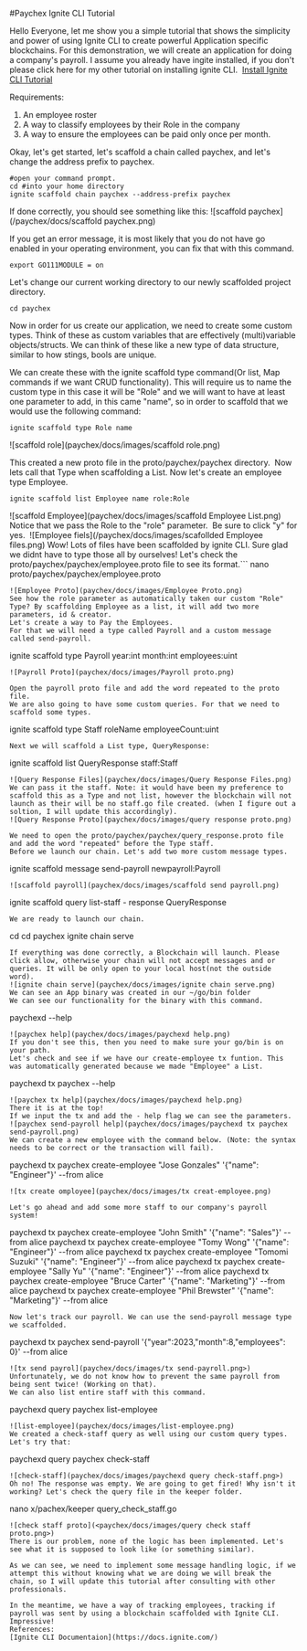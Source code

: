 #Paychex Ignite CLI Tutorial

Hello Everyone, let me show you a simple tutorial that shows the simplicity and power of using Ignite CLI to create powerful Application specific blockchains.
For this demonstration, we will create an application for doing a company's payroll. I assume you already have ingite installed, if you don't please click here for my other tutorial on installing ignite CLI. 
[Install Ignite CLI Tutorial](https://medium.com/@himitsu1007/installing-ignite-cli-on-linux-cdf77a5436f3)


Requirements:
1) An employee roster 
2) A way to classify employees by their Role in the company
3) A way to ensure the employees can be paid only once per month.

Okay, let's get started, let's scaffold a chain called paychex, and let's change the address prefix to paychex.

```
#open your command prompt. 
cd #into your home directory
ignite scaffold chain paychex --address-prefix paychex
```
If done correctly, you should see something like this:
![scaffold paychex](/paychex/docs/scaffold paychex.png)

If you get an error message, it is most likely that you do not have go enabled in your operating environment, you can fix that with this command.
```
export GO111MODULE = on
```
Let's change our current working directory to our newly scaffolded project directory.
```
cd paychex
```
Now in order for us create our application, we need to create some custom types. Think of these as custom variables that are effectively (multi)variable objects/structs. We can think of these like a new type of data structure, similar to how stings, bools are unique.

We can create these with the ignite scaffold type command(Or list, Map commands if we want CRUD functionality). This will require us to name the custom type in this case it will be "Role" and we will want to have at least one parameter to add, in this came "name", so in order to scaffold that we would use the following command:
```
ignite scaffold type Role name
```
![scaffold role](paychex/docs/images/scaffold role.png)

This created a new proto file in the proto/paychex/paychex directory. 
Now lets call that Type when scaffolding a List. Now let's create an employee type Employee. 
```
ignite scaffold list Employee name role:Role 
```
![scaffold Employee](paychex/docs/images/scaffold Employee List.png)
Notice that we pass the Role to the "role" parameter. 
Be sure to click "y" for yes. 
![Employee fiels](/paychex/docs/images/scafollded Employee files.png)
Wow! Lots of files have been scaffolded by ignite CLI. Sure glad we didnt have to type those all by ourselves!
Let's check the proto/paychex/paychex/employee.proto file to see its format.```
nano proto/paychex/paychex/employee.proto
```
![Employee Proto](paychex/docs/images/Employee Proto.png)
See how the role parameter as automatically taken our custom "Role" Type? By scaffolding Employee as a list, it will add two more parameters, id & creator. 
Let's create a way to Pay the Employees. 
For that we will need a type called Payroll and a custom message called send-payroll. 
```
ignite scaffold type Payroll year:int month:int employees:uint
```
![Payroll Proto](paychex/docs/images/Payroll proto.png)

Open the payroll proto file and add the word repeated to the proto file. 
We are also going to have some custom queries. For that we need to scaffold some types. 
```
ignite scaffold type Staff roleName employeeCount:uint
```
Next we will scaffold a List type, QueryResponse:

```
ignite scaffold list QueryResponse staff:Staff
```
![Query Response Files](paychex/docs/images/Query Response Files.png)
We can pass it the staff. Note: it would have been my preference to scaffold this as a Type and not list, however the blockchain will not launch as their will be no staff.go file created. (when I figure out a soltion, I will update this accordingly). 
![Query Response Proto](paychex/docs/images/query response proto.png)

We need to open the proto/paychex/paychex/query_response.proto file and add the word "repeated" before the Type staff. 
Before we launch our chain. Let's add two more custom message types. 
```
ignite scaffold message send-payroll newpayroll:Payroll  
```
![scaffold payroll](paychex/docs/images/scaffold send payroll.png)
```
ignite scaffold query list-staff - response QueryResponse
```
We are ready to launch our chain. 
```
cd 
cd paychex
ignite chain serve
```
If everything was done correctly, a Blockchain will launch. Please click allow, otherwise your chain will not accept messages and or queries. It will be only open to your local host(not the outside word).
![ignite chain serve](paychex/docs/images/ignite chain serve.png)
We can see an App binary was created in our ~/go/bin folder
We can see our functionality for the binary with this command. 
```
paychexd --help
```
![paychex help](paychex/docs/images/paychexd help.png)
If you don't see this, then you need to make sure your go/bin is on your path. 
Let's check and see if we have our create-employee tx funtion. This was automatically generated because we made "Employee" a List.
```
paychexd tx paychex --help
```
![paychex tx help](paychex/docs/images/paychexd help.png)
There it is at the top! 
If we input the tx and add the - help flag we can see the parameters. 
![paychex send-payroll help](paychex/docs/images/paychexd tx paychex send-payroll.png)
We can create a new employee with the command below. (Note: the syntax needs to be correct or the transaction will fail). 
```
paychexd tx paychex create-employee "Jose Gonzales" '{"name": "Engineer"}' --from alice
```
![tx create omployee](paychex/docs/images/tx creat-employee.png)

Let's go ahead and add some more staff to our company's payroll system! 
```
paychexd tx paychex create-employee "John Smith" '{"name": "Sales"}' --from alice
paychexd tx paychex create-employee "Tomy Wong" '{"name": "Engineer"}' --from alice
paychexd tx paychex create-employee "Tomomi Suzuki" '{"name": "Engineer"}' --from alice
paychexd tx paychex create-employee "Sally Yu" '{"name": "Engineer"}' --from alice
paychexd tx paychex create-employee "Bruce Carter" '{"name": "Marketing"}' --from alice
paychexd tx paychex create-employee "Phil Brewster" '{"name": "Marketing"}' --from alice
```
Now let's track our payroll. We can use the send-payroll message type we scaffolded. 
```
paychexd tx paychex send-payroll '{"year":2023,"month":8,"employees": 0}' --from alice
```
![tx send payrol](paychex/docs/images/tx send-payroll.png>)
Unfortunately, we do not know how to prevent the same payroll from being sent twice! (Working on that). 
We can also list entire staff with this command. 
```
paychexd query paychex list-employee
```
![list-employee](paychex/docs/images/list-employee.png)
We created a check-staff query as well using our custom query types. Let's try that:
```
paychexd query paychex check-staff
```
![check-staff](paychex/docs/images/paychexd query check-staff.png>)
Oh no! The response was empty. We are going to get fired! Why isn't it working? Let's check the query file in the keeper folder. 
```
nano x/pachex/keeper query_check_staff.go
```
![check staff proto](<paychex/docs/images/query check staff proto.png>)
There is our problem, none of the logic has been implemented. Let's see what it is supposed to look like (or something similar). 

As we can see, we need to implement some message handling logic, if we attempt this without knowing what we are doing we will break the chain, so I will update this tutorial after consulting with other professionals. 

In the meantime, we have a way of tracking employees, tracking if payroll was sent by using a blockchain scaffolded with Ignite CLI. Impressive! 
References:
[Ignite CLI Documentaion](https://docs.ignite.com/)
